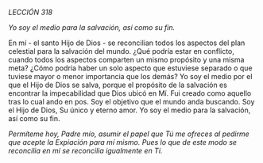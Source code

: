 *LECCIÓN 318*

*Yo soy el medio para la salvación, así como su fin.*

En mí - el santo Hijo de Dios - se reconcilian todos los aspectos del plan celestial para la salvación del mundo. ¿Qué podría estar en conflicto, cuando todos los aspectos comparten un mismo propósito y una misma meta? ¿Cómo podría haber un solo aspecto que estuviese separado o que tuviese mayor o menor importancia que los demás? Yo soy el medio por el que el Hijo de Dios se salva, porque el propósito de la salvación es encontrar la impecabilidad que Dios ubicó en Mí. Fui creado como aquello tras lo cual ando en pos. Soy el objetivo que el mundo anda buscando. Soy el Hijo de Dios, Su único y eterno amor. Yo soy el medio para la salvación, así como su fin.

_Permíteme hoy, Padre mío, asumir el papel que Tú me ofreces al pedirme que acepte la Expiación para mí mismo. Pues lo que de este modo se reconcilia en mí se reconcilia igualmente en Ti._